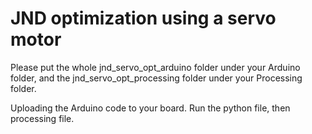 # JND optimization using a servo motor

Please put the whole jnd_servo_opt_arduino folder under your Arduino folder, and the jnd_servo_opt_processing folder under your Processing folder. <br> 

Uploading the Arduino code to your board. Run the python file, then processing file. 
